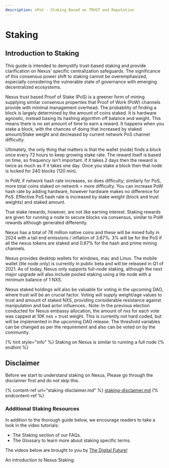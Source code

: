 ```yaml
---
description: nPoS - Staking Based on TRUST and Reputation
---
```


# Staking

## **Introduction to Staking**

This guide is intended to demystify trust-based staking and provide clarification on Nexus’ specific centralization safeguards. The significance of this consensus power shift to staking cannot be overemphasized, especially considering the vulnerable state of governance with emerging decentralized ecosystems.

Nexus trust based Proof of Stake (PoS) is a greener form of mining supplying similar consensus properties that Proof of Work (PoW) channels provide with minimal management overhead. The probability of finding a block is largely determined by the amount of coins staked. It is hardware agnostic, instead basing its hashing algorithm off balance and weight. This means there is no set amount of time to earn a reward. It happens when you stake a block, with the chances of doing that increased by staked amount/Stake weight and decreased by current network PoS channel difficulty.

Ultimately, the only thing that matters is that the wallet (node) finds a block once every 72 hours to keep growing stake rate. The reward itself is based on time, so frequency isn't important. If it takes 2 days then the reward is twice as much as if it takes one day. Once you stake a block then that node is locked for 240 blocks (120 min).

In PoW, if network hash rate increases, so does difficulty; similarly for PoS, more total coins staked on network = more difficulty. You can increase PoW hash rate by adding hardware, however hardware makes no difference for PoS. Effective PoS hash rate is increased by stake weight (block and trust weights) and staked amount.

True stake rewards, however, are not like earning interest. Staking rewards are given for running a node to secure blocks via consensus, similar to PoW rewards although generated differently.

Nexus has a total of 78 million native coins and these will be mined fully in 2024 with a tail end emissions / inflation of 3.67%. 3% will be for the PoS if all the nexus tokens are staked and 0.67% for the hash and prime mining channels.

Nexus provides desktop wallets for windows, mac and Linux. The mobile wallet (lite node only) is currently in public beta and will be released in Q1 of 2021. As of today, Nexus only supports full-node staking, although the next major upgrade will also include pooled staking using a lite node with a minimum balance of 1 NXS.

Nexus staked holdings will also be valuable for voting in the upcoming DAO, where trust will be an crucial factor. Voting will supply weight/age values to trust and amount of staked NXS, providing considerable resistance against manipulation and bad actor influences.. Note: In the previous election conducted for Nexus embassy allocation, the amount of nxs for each vote was capped at 10K nxs + trust weight. This is currently not hard coded, but will be implemented in the upcoming DAO release. The threshold variables can be changed as per the requirement and also can be voted on by the community.

{% hint style="info" %}
Staking on Nexus is similar to running a full node
{% endhint %}

## Disclaimer

Before we start to understand staking on Nexus, Please go through the disclaimer first and do not skip this.

{% content-ref url="staking-disclaimer.md" %}
[staking-disclaimer.md](staking-disclaimer.md)
{% endcontent-ref %}

### **Additional Staking Resources**

In addition to the thorough guide below, we encourage readers to take a look in the video tutorials:

* The Staking section of our FAQs.
* The Glossary to learn more about staking specific terms.

The videos below are brought to you by [The Digital Future!](https://www.youtube.com/channel/UC1lMk6jKYv4lg6gs1oS\_OYw)

An introduction to Nexus Staking:


